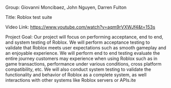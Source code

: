 Group: Giovanni Moncibaez, John Nguyen, Darren Fulton <br>

Title: Roblox test suite <br>

Video Link: https://www.youtube.com/watch?v=aqm9rVXWJf4&t=153s <br>

Project Goal: Our project will focus on performing acceptance, end to end, and system testing of Roblox. 
We will perform acceptance testing to validate that Roblox meets user expectations such as smooth gameplay and 
an enjoyable experience. We will perform end to end testing evaluate the entire journey customers may experience
when using Roblox such as in game transactions, performance under various conditions, cross platform compatibility, 
etc. We will also conduct system testing to  validate the functionality and behavior of Roblox as a complete system, 
as well interactions with other systems like Roblox servers or APIs.ite <br>




